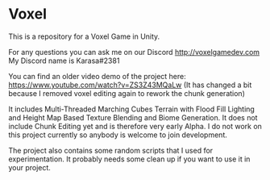# Voxel

This is a repository for a Voxel Game in Unity.

For any questions you can ask me on our Discord http://voxelgamedev.com
My Discord name is Karasa#2381

You can find an older video demo of the project here: https://www.youtube.com/watch?v=ZS3Z43MQaLw
(It has changed a bit because I removed voxel editing again to rework the chunk generation)

It includes Multi-Threaded Marching Cubes Terrain with Flood Fill Lighting and Height Map Based Texture Blending and Biome Generation.
It does not include Chunk Editing yet and is therefore very early Alpha.
I do not work on this project currently so anybody is welcome to join development.

The project also contains some random scripts that I used for experimentation. It probably needs some clean up if you want to use it in your project.
